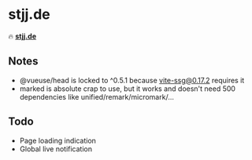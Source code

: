 # stjj.de

🔥 [**stjj.de**](https://stjj.de)

## Notes
- @vueuse/head is locked to ^0.5.1 because vite-ssg@0.17.2 requires it
- marked is absolute crap to use, but it works and doesn't need 500 dependencies like unified/remark/micromark/...

## Todo
- Page loading indication
- Global live notification
